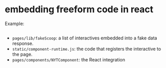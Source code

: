 # embedding freeform code in react

Example:

```
```

- `pages/lib/fakeScoop`: a list of interactives embedded into a fake data response.
- `static/component-runtime.js`: the code that registers the interactive to the page.
- `pages/components/NYTComponent`: the React integration
